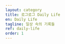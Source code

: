 ```yaml
---
layout: category 
title: 로그로그 Daily Life 
en: Daily Life
tagline: 일상 속의 기록들 
ref: daily-life 
order: 1
---
```

